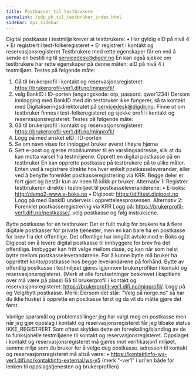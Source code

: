 ```yaml
---
title: Postkasser til testbrukere
permalink: /sdp_pk_til_testbruker_index.html
sidebar: dpi_sidebar
---
```


Digital postkasse i testmiljø krever at testbrukere:
•	Har gyldig eID på nivå 4
•	Er registrert i test-folkeregisteret
•	Er registrert i kontakt og reservasjonsregisteret
Testbrukere med rette egenskaper får en ved å sende en bestilling til servicedesk@digdir.no En kan også sjekke om testbrukere har rette egenskaper på denne måten:
eID på nivå 4 i testmiljøet:
Testes på følgende måte:
1.	Gå til brukerprofil i kontakt og reservasjonsregisteret: https://brukerprofil-ver1.difi.no/minprofil/
2.	velg BankID i ID-porten (engangskode: otp, passord: qwer1234)
Dersom innlogging med BankID med din testbruker ikke fungerer, så ta kontakt med Digitaliseringsdirektoratet på servicedesk@digdir.no.
Finne ut om testbruker finnes i test-folkeregisteret og sjekke profil i kontakt og reservasjonsregisteret:
Testes på følgende måte:
1.	Gå til brukerprofil i kontakt og reservasjonsregisteret: https://brukerprofil-ver1.difi.no/minprofil/ 
2.	Logg på med ønsket eID i ID-porten
3.	Se om navn vises for innlogget bruker øverst i høyre hjørne
4.	Sett e-post og gjerne mobilnummer til en varslingsadresse, slik at du kan motta varsel fra testmiljøene.
Opprett en digital postkasse på en testbruker
En kan opprette postkasse på testbrukere på to ulike måter. Enten ved å registrere direkte hos hver enkelt postkasseleverandør, eller ved å benytte forenklet postkasseregistrering via KRR. Begge deler er fort gjort og består kun av noen få klikk pr bruker.
Alternativ 1: Registrer testbrukeren direkte i testmiljøet til postkasseleverandørene:
•	E-boks: http://demo2-www.e-boks.no
•	Digipost: https://difitest.digipost.no
Logg på med BankID underveis i opprettelsesprosessen.
Alternativ 2: Forenklet postkasseregistrering via KRR
Logg på: https://brukerprofil-ver1.difi.no/postkasse/, velg postkasse og følg instruksene. 
 
Bytte postkasse for en testbruker:
Det er fullt mulig for brukere ha å flere digitale postkasser for private tjenester, men en kan bare ha en postkasse for brev fra det offentlige. Det offentlige har inngått avtale med e-Boks og Digipost om å levere digital postkasse til innbyggere for brev fra det offentlige. Innbygger kan fritt velge mellom disse, og kan når som helst bytte mellom postkasseleverandørene. For å kunne bytte må bruker ha opprettet konto/postkasse hos begge leverandørene på forhånd. Bytte av offentlig postkasse i testmiljøet gjøres igjennom brukerprofilen i kontakt og reservasjonsregisteret.
(Merk at alle forutsetninger beskrevet i kapitlene over må være på plass)
Gå til brukerprofil i kontakt og reservasjonsregisteret: https://brukerprofil-ver1.difi.no/minprofil/. Logg på og Velg/bytt postkasse.
Merk: Dersom det står: "Velg på norge.no" så har du ikke husket å opprette en postkasse først og da vil du måtte gjøre det først.
 
Vanlige spørsmål og problemstillinger
jeg har valgt meg en postkasse men når jeg gjør oppslag i kontakt og reservasjonsregisteret får jeg tilbake status IKKE_REGISTRERT
Som oftest skyldes dette en forveksling/blanding av de to funksjonelle testmiljøene til kontakt og reservasjonsregisteret.
Oppslaget i kontakt og reservasjonsregisteret må gjøres mot verifikasjon1 miljøet, samme miljø som du bruker for å velge deg postkasse.
adressen til kontakt og reservasjonsregisteret må altså være:
•	https://kontaktinfo-ws-ver1.difi.no/kontaktinfo-external/ws-v5 
(merk "-ver1" i url'en både for lenken til oppslagstjenesten og brukerprofilen)
